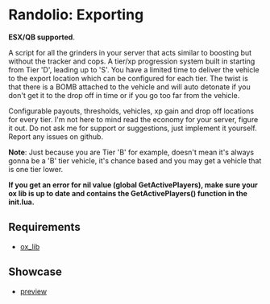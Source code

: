 # Randolio: Exporting

**ESX/QB supported**.

A script for all the grinders in your server that acts similar to boosting but without the tracker and cops. A tier/xp progression system built in starting from Tier 'D', leading up to 'S'. You have a limited time to deliver the vehicle to the export location which can be configured for each tier. The twist is that there is a BOMB attached to the vehicle and will auto detonate if you don't get it to the drop off in time or if you go too far from the vehicle.

Configurable payouts, thresholds, vehicles, xp gain and drop off locations for every tier. I'm not here to mind read the economy for your server, figure it out. Do not ask me for support or suggestions, just implement it yourself. Report any issues on github.

**Note**: Just because you are Tier 'B' for example, doesn't mean it's always gonna be a 'B' tier vehicle, it's chance based and you may get a vehicle that is one tier lower.

**If you get an error for nil value (global GetActivePlayers), make sure your ox lib is up to date and contains the GetActivePlayers() function in the init.lua.**

## Requirements

* [ox_lib](https://github.com/overextended/ox_lib/releases/tag/v3.16.2)

## Showcase

* [preview](https://streamable.com/l99oxe)
